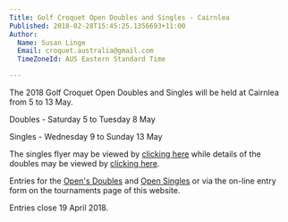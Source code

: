 ```yaml
---
Title: Golf Croquet Open Doubles and Singles - Cairnlea
Published: 2018-02-28T15:45:25.1356693+11:00
Author:
  Name: Susan Linge
  Email: croquet.australia@gmail.com
  TimeZoneId: AUS Eastern Standard Time

---
```

The 2018 Golf Croquet Open Doubles and Singles will be held at Cairnlea from 5 to 13 May.

Doubles - Saturday 5 to Tuesday 8 May

Singles - Wednesday 9 to Sunday 13 May

The singles flyer may be viewed by [clicking here](/2018-gc-singles-flier-v2.pdf) while details of the doubles may be viewed by [clicking here](2018-gc-doubles-flier-v2.pdf).

Entries for the [Open's Doubles](/tournaments/2018/gc/open-doubles) and [Open Singles](/tournaments/2018/gc/open-singles) or via the on-line entry form on the tournaments page of this website.

Entries close 19 April 2018.